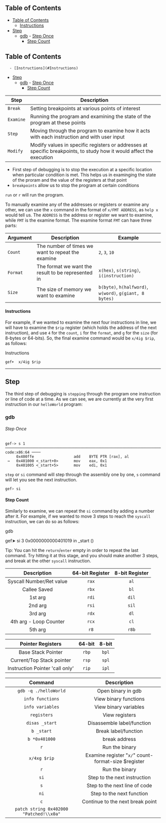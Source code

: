## Table of Contents

  - [Table of Contents](#Table\of\Contents)
      - [Instructions](#Instructions)
  - [Step](#Step)
    - [gdb](#gdb)
          - [Step Once](#Step\Once)
      - [Step Count](#Step\Count)

## Table of Contents

      - [Instructions](#Instructions)
  - [Step](#Step)
    - [gdb](#gdb)
          - [Step Once](#Step\Once)
      - [Step Count](#Step\Count)


|Step|Description|
|---|---|
|`Break`|Setting breakpoints at various points of interest|
|`Examine`|Running the program and examining the state of the program at these points|
|`Step`|Moving through the program to examine how it acts with each instruction and with user input|
|`Modify`|Modify values in specific registers or addresses at specific breakpoints, to study how it would affect the execution|



- First step of debugging is to stop the execution at a specific location when particular condition is met. This helps us in examinging the state of the proram and the value of the registers at that point
- `breakpoints` allow us to stop the program at certain conditions

`run` or `r` will run the program.

To manually examine any of the addresses or registers or examine any other, we can use the `x` command in the format of `x/FMT ADDRESS`, as `help x` would tell us. The `ADDRESS` is the address or register we want to examine, while `FMT` is the examine format. The examine format `FMT` can have three parts:

|Argument|Description|Example|
|---|---|---|
|`Count`|The number of times we want to repeat the examine|`2`, `3`, `10`|
|`Format`|The format we want the result to be represented in|`x(hex)`, `s(string)`, `i(instruction)`|
|`Size`|The size of memory we want to examine|`b(byte)`, `h(halfword)`, `w(word)`, `g(giant, 8 bytes)`|

#### Instructions

For example, if we wanted to examine the next four instructions in line, we will have to examine the `$rip` register (which holds the address of the next instruction), and use `4` for the `count`, `i` for the `format`, and `g` for the `size` (for 8-bytes or 64-bits). So, the final examine command would be `x/4ig $rip`, as follows:

Instructions

```shell-session
gef➤  x/4ig $rip
```
---

## Step

The third step of debugging is `stepping` through the program one instruction or line of code at a time. As we can see, we are currently at the very first instruction in our `helloWorld` program:

### gdb
###### Step Once
```
gef-> s 1
─────────────────────────────────────────────────────────────────────────────────── code:x86:64 ────
     0x400ffe                  add    BYTE PTR [rax], al
 →   0x401000 <_start+0>       mov    eax, 0x1
     0x401005 <_start+5>       mov    edi, 0x1
```

`step` or `si` command will step through the assembly one by one, `s` command will let you see the next instruction.
```bash
gef> si
```

#### Step Count

Similarly to examine, we can repeat the `si` command by adding a number after it. For example, if we wanted to move 3 steps to reach the `syscall` instruction, we can do so as follows:

gdb

gef➤  si 3
0x0000000000401019 in _start ()

Tip: You can hit the `return`/`enter` empty in order to repeat the last command. Try hitting it at this stage, and you should make another 3 steps, and break at the other `syscall` instruction.




| Description | 64-bit Register | 8-bit Register |
| :-: | :-: | :-: |
| Syscall Number/Ret value | `rax` | `al` |
| Callee Saved | `rbx` | `bl` |
| 1st arg | `rdi` | `dil` |
| 2nd arg | `rsi` | `sil` |
| 3rd arg | `rdx` | `dl` |
| 4th arg - Loop Counter | `rcx` | `cl` |
| 5th arg | `r8` | `r8b` |


| **Pointer Registers**| 64-bit | 8-bit |
| :-: | :-: | :-: |
| Base Stack Pointer | `rbp` | `bpl` |
| Current/Top Stack pointer | `rsp` | `spl` |
| Instruction Pointer 'call only' | `rip` | `ipl` |



| Command | Description |
| :----: | :----: |
| `gdb -q ./helloWorld` | Open binary in  gdb |
| `info functions` | View binary functions |
| `info variables` | View binary variables |
| `registers` | View registers |
| `disas _start` | Disassemble label/function |
| `b _start` | Break label/function |
| `b *0x401000` | break address |
| `r` | Run the binary |
| `x/4xg $rip` | Examine register "`x/`" count-format-size $register |
| `r` | Run the binary |
| `si` | Step to the next instruction |
| `s` | Step to the next line of code |
| `ni` | Step to the next function |
| `c` | Continue to the next break point |
| `patch string 0x402000 "Patched!\\x0a"` |  |
